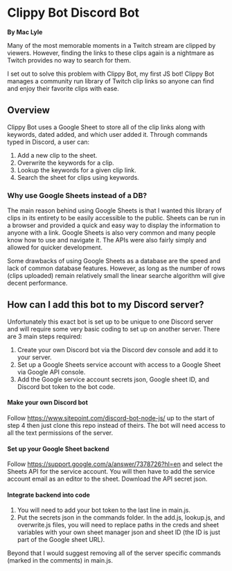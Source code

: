 # Clippy Bot Discord Bot
**By Mac Lyle**

Many of the most memorable moments in a Twitch stream are clipped by viewers. However, finding the links to these clips again is a nightmare as Twitch provides no way to search for them.

I set out to solve this problem with Clippy Bot, my first JS bot! Clippy Bot manages a community run library of Twitch clip links so anyone can find and enjoy their favorite clips with ease.

## Overview
Clippy Bot uses a Google Sheet to store all of the clip links along with keywords, dated added, and which user added it. Through commands typed in Discord, a user can:
1. Add a new clip to the sheet.
2. Overwrite the keywords for a clip.
3. Lookup the keywords for a given clip link.
4. Search the sheet for clips using keywords.

### Why use Google Sheets instead of a DB?
The main reason behind using Google Sheets is that I wanted this library of clips in its entirety to be easily accessible to the public. Sheets can be run in a browser and provided a quick and easy way to display the information to anyone with a link. Google Sheets is also very common and many people know how to use and navigate it. The APIs were also fairly simply and allowed for quicker development. 

Some drawbacks of using Google Sheets as a database are the speed and lack of common database features. However, as long as the number of rows (clips uploaded) remain relatively small the linear searche algorithm will give decent performance. 

## How can I add this bot to my Discord server?
Unfortunately this exact bot is set up to be unique to one Discord server and will require some very basic coding to set up on another server. There are 3 main steps required: 
1. Create your own Discord bot via the Discord dev console and add it to your server.
2. Set up a Google Sheets service account with access to a Google Sheet via Google API console.
3. Add the Google service account secrets json, Google sheet ID, and Discord bot token to the bot code. 

#### Make your own Discord bot
Follow https://www.sitepoint.com/discord-bot-node-js/ up to the start of step 4 then just clone this repo instead of theirs. The bot will need access to all the text permissions of the server.

#### Set up your Google Sheet backend
Follow https://support.google.com/a/answer/7378726?hl=en and select the Sheets API for the service account. You will then have to add the service account email as an editor to the sheet. Download the API secret json.

#### Integrate backend into code
1. You will need to add your bot token to the last line in main.js.
2. Put the secrets json in the commands folder. In the add.js, lookup.js, and overwrite.js files, you will need to replace paths in the creds and sheet variables with your own sheet manager json and sheet ID (the ID is just part of the Google sheet URL).

Beyond that I would suggest removing all of the server specific commands (marked in the comments) in main.js.

